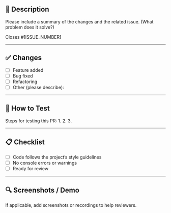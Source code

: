 ## 📌 Description
Please include a summary of the changes and the related issue. (What problem does it solve?)

Closes #[ISSUE_NUMBER]

---

## ✅ Changes
- [ ] Feature added
- [ ] Bug fixed
- [ ] Refactoring
- [ ] Other (please describe):

---

## 🧪 How to Test
Steps for testing this PR:
1. 
2. 
3. 

---

## 📋 Checklist
- [ ] Code follows the project’s style guidelines
- [ ] No console errors or warnings
- [ ] Ready for review

---

## 🔍 Screenshots / Demo
If applicable, add screenshots or recordings to help reviewers.

